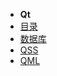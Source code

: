 
- **Qt**
- [目录](qt/README.md)
- [数据库](qt/chapter/database.md)
- [QSS](qt/chapter/qss.md)
- [QML](qml/README.md)
